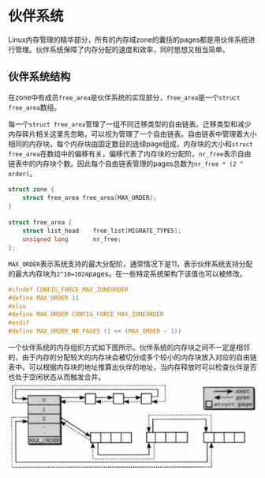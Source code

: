 # 伙伴系统

Linux内存管理的精华部分，所有的内存域zone的囊括的pages都是用伙伴系统进行管理。伙伴系统保障了内存分配的速度和效率，同时思想又相当简单。

## 伙伴系统结构

在zone中有成员`free_area`是伙伴系统的实现部分，`free_area`是一个`struct free_area`数组。

每一个`struct free_area`管理了一组不同迁移类型的自由链表。迁移类型和减少内存碎片相关这里先忽略，可以视为管理了一个自由链表。自由链表中管理着大小相同的内存块，每个内存块由固定数目的连续page组成，内存块的大小和`struct free_area`在数组中的偏移有关，偏移代表了内存块的分配阶。`nr_free`表示自由链表中的内存块个数。因此每个自由链表管理的pages总数为`nr_free * (2 ^ order)`。

```c
struct zone {
    struct free_area free_area[MAX_ORDER];
}

struct free_area {
    struct list_head	free_list[MIGRATE_TYPES];
    unsigned long		nr_free;
};

```

`MAX_ORDER`表示系统支持的最大分配阶，通常情况下是11，表示伙伴系统支持分配的最大内存块为`2^10=1024`pages。在一些特定系统架构下该值也可以被修改。

```c
#ifndef CONFIG_FORCE_MAX_ZONEORDER
#define MAX_ORDER 11
#else
#define MAX_ORDER CONFIG_FORCE_MAX_ZONEORDER
#endif
#define MAX_ORDER_NR_PAGES (1 << (MAX_ORDER - 1))
```

一个伙伴系统的内存组织方式如下图所示。伙伴系统的内存块之间不一定是相邻的，由于内存的分配较大的内存块会被切分成多个较小的内存块放入对应的自由链表中。可以根据内存块的地址推算出伙伴的地址，当内存释放时可以检查伙伴是否也处于空闲状态从而触发合并。
![伙伴系统](image.png)